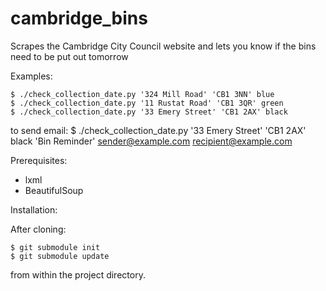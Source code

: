 cambridge_bins
==============

Scrapes the Cambridge City Council website and lets you know if the bins need to be put out tomorrow

Examples:

    $ ./check_collection_date.py '324 Mill Road' 'CB1 3NN' blue
    $ ./check_collection_date.py '11 Rustat Road' 'CB1 3QR' green
    $ ./check_collection_date.py '33 Emery Street' 'CB1 2AX' black

to send email:
    $ ./check_collection_date.py '33 Emery Street' 'CB1 2AX' black 'Bin Reminder' sender@example.com recipient@example.com


Prerequisites:

* lxml
* BeautifulSoup

Installation:

After cloning:

    $ git submodule init
    $ git submodule update

from within the project directory.
